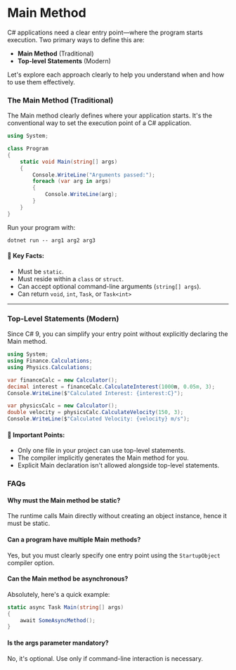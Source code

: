 # Main Method

C# applications need a clear entry point—where the program starts execution. Two primary ways to define this are:

* **Main Method** (Traditional)
* **Top-level Statements** (Modern)

Let's explore each approach clearly to help you understand when and how to use them effectively.

### The Main Method (Traditional)

The Main method clearly defines where your application starts. It's the conventional way to set the execution point of a C# application.

```csharp
using System;

class Program
{
    static void Main(string[] args)
    {
        Console.WriteLine("Arguments passed:");
        foreach (var arg in args)
        {
            Console.WriteLine(arg);
        }
    }
}
```

Run your program with:

```
dotnet run -- arg1 arg2 arg3
```

#### 📌  Key Facts:

* Must be `static`.
* Must reside within a `class` or `struct`.
* Can accept optional command-line arguments (`string[] args`).
* Can return `void`, `int`, `Task`, or `Task<int>`

***

### Top-Level Statements (Modern)

Since C# 9, you can simplify your entry point without explicitly declaring the Main method.

```csharp
using System;
using Finance.Calculations;
using Physics.Calculations;

var financeCalc = new Calculator();
decimal interest = financeCalc.CalculateInterest(1000m, 0.05m, 3);
Console.WriteLine($"Calculated Interest: {interest:C}");

var physicsCalc = new Calculator();
double velocity = physicsCalc.CalculateVelocity(150, 3);
Console.WriteLine($"Calculated Velocity: {velocity} m/s");
```

#### 📌 Important Points:

* Only one file in your project can use top-level statements.
* The compiler implicitly generates the Main method for you.
* Explicit Main declaration isn't allowed alongside top-level statements.

### FAQs&#x20;

#### Why must the Main method be static?

The runtime calls Main directly without creating an object instance, hence it must be static.

#### Can a program have multiple Main methods?

Yes, but you must clearly specify one entry point using the `StartupObject` compiler option.

#### Can the Main method be asynchronous?

Absolutely, here's a quick example:

```csharp
static async Task Main(string[] args)
{
    await SomeAsyncMethod();
}
```

#### Is the args parameter mandatory?

No, it's optional. Use only if command-line interaction is necessary.
